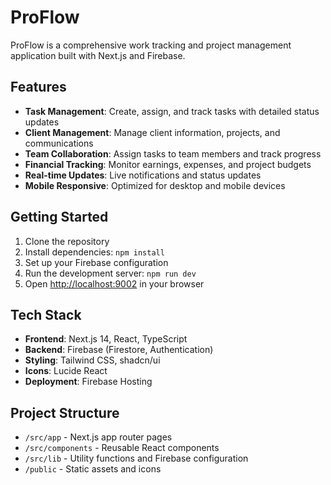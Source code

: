 # ProFlow

ProFlow is a comprehensive work tracking and project management application built with Next.js and Firebase.

## Features

- **Task Management**: Create, assign, and track tasks with detailed status updates
- **Client Management**: Manage client information, projects, and communications
- **Team Collaboration**: Assign tasks to team members and track progress
- **Financial Tracking**: Monitor earnings, expenses, and project budgets
- **Real-time Updates**: Live notifications and status updates
- **Mobile Responsive**: Optimized for desktop and mobile devices

## Getting Started

1. Clone the repository
2. Install dependencies: `npm install`
3. Set up your Firebase configuration
4. Run the development server: `npm run dev`
5. Open [http://localhost:9002](http://localhost:9002) in your browser

## Tech Stack

- **Frontend**: Next.js 14, React, TypeScript
- **Backend**: Firebase (Firestore, Authentication)
- **Styling**: Tailwind CSS, shadcn/ui
- **Icons**: Lucide React
- **Deployment**: Firebase Hosting

## Project Structure

- `/src/app` - Next.js app router pages
- `/src/components` - Reusable React components
- `/src/lib` - Utility functions and Firebase configuration
- `/public` - Static assets and icons
